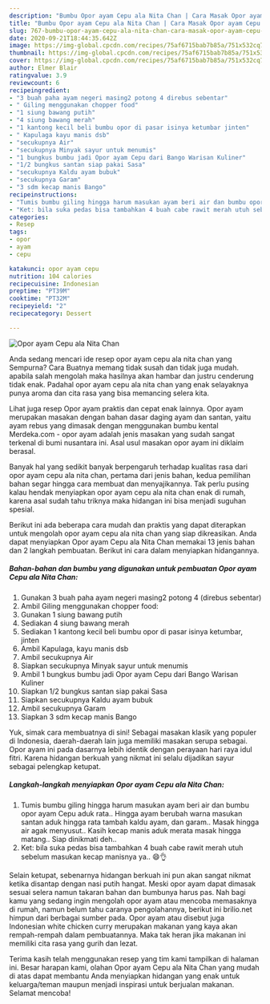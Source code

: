 ```yaml
---
description: "Bumbu Opor ayam Cepu ala Nita Chan | Cara Masak Opor ayam Cepu ala Nita Chan Yang Paling Enak"
title: "Bumbu Opor ayam Cepu ala Nita Chan | Cara Masak Opor ayam Cepu ala Nita Chan Yang Paling Enak"
slug: 767-bumbu-opor-ayam-cepu-ala-nita-chan-cara-masak-opor-ayam-cepu-ala-nita-chan-yang-paling-enak
date: 2020-09-21T18:44:35.642Z
image: https://img-global.cpcdn.com/recipes/75af6715bab7b85a/751x532cq70/opor-ayam-cepu-ala-nita-chan-foto-resep-utama.jpg
thumbnail: https://img-global.cpcdn.com/recipes/75af6715bab7b85a/751x532cq70/opor-ayam-cepu-ala-nita-chan-foto-resep-utama.jpg
cover: https://img-global.cpcdn.com/recipes/75af6715bab7b85a/751x532cq70/opor-ayam-cepu-ala-nita-chan-foto-resep-utama.jpg
author: Elmer Blair
ratingvalue: 3.9
reviewcount: 6
recipeingredient:
- "3 buah paha ayam negeri masing2 potong 4 direbus sebentar"
- " Giling menggunakan chopper food"
- "1 siung bawang putih"
- "4 siung bawang merah"
- "1 kantong kecil beli bumbu opor di pasar isinya ketumbar jinten"
- " Kapulaga kayu manis dsb"
- "secukupnya Air"
- "secukupnya Minyak sayur untuk menumis"
- "1 bungkus bumbu jadi Opor ayam Cepu dari Bango Warisan Kuliner"
- "1/2 bungkus santan siap pakai Sasa"
- "secukupnya Kaldu ayam bubuk"
- "secukupnya Garam"
- "3 sdm kecap manis Bango"
recipeinstructions:
- "Tumis bumbu giling hingga harum masukan ayam beri air dan bumbu opor ayam Cepu aduk rata.. Hingga ayam berubah warna masukan santan aduk hingga rata tambah kaldu ayam, dan garam.. Masak hingga air agak menyusut.. Kasih kecap manis aduk merata masak hingga matang.. Siap dinikmati deh.."
- "Ket: bila suka pedas bisa tambahkan 4 buah cabe rawit merah utuh sebelum masukan kecap manisnya ya.. 😄👌"
categories:
- Resep
tags:
- opor
- ayam
- cepu

katakunci: opor ayam cepu 
nutrition: 104 calories
recipecuisine: Indonesian
preptime: "PT39M"
cooktime: "PT32M"
recipeyield: "2"
recipecategory: Dessert

---
```



![Opor ayam Cepu ala Nita Chan](https://img-global.cpcdn.com/recipes/75af6715bab7b85a/751x532cq70/opor-ayam-cepu-ala-nita-chan-foto-resep-utama.jpg)

Anda sedang mencari ide resep opor ayam cepu ala nita chan yang Sempurna? Cara Buatnya memang tidak susah dan tidak juga mudah. apabila salah mengolah maka hasilnya akan hambar dan justru cenderung tidak enak. Padahal opor ayam cepu ala nita chan yang enak selayaknya punya aroma dan cita rasa yang bisa memancing selera kita.

Lihat juga resep Opor ayam praktis dan cepat enak lainnya. Opor ayam merupakan masakan dengan bahan dasar daging ayam dan santan, yaitu ayam rebus yang dimasak dengan menggunakan bumbu kental Merdeka.com - opor ayam adalah jenis masakan yang sudah sangat terkenal di bumi nusantara ini. Asal usul masakan opor ayam ini diklaim berasal.

Banyak hal yang sedikit banyak berpengaruh terhadap kualitas rasa dari opor ayam cepu ala nita chan, pertama dari jenis bahan, kedua pemilihan bahan segar hingga cara membuat dan menyajikannya. Tak perlu pusing kalau hendak menyiapkan opor ayam cepu ala nita chan enak di rumah, karena asal sudah tahu triknya maka hidangan ini bisa menjadi suguhan spesial.


Berikut ini ada beberapa cara mudah dan praktis yang dapat diterapkan untuk mengolah opor ayam cepu ala nita chan yang siap dikreasikan. Anda dapat menyiapkan Opor ayam Cepu ala Nita Chan memakai 13 jenis bahan dan 2 langkah pembuatan. Berikut ini cara dalam menyiapkan hidangannya.

<!--inarticleads1-->

##### Bahan-bahan dan bumbu yang digunakan untuk pembuatan Opor ayam Cepu ala Nita Chan:

1. Gunakan 3 buah paha ayam negeri masing2 potong 4 (direbus sebentar)
1. Ambil  Giling menggunakan chopper food:
1. Gunakan 1 siung bawang putih
1. Sediakan 4 siung bawang merah
1. Sediakan 1 kantong kecil beli bumbu opor di pasar isinya ketumbar, jinten
1. Ambil  Kapulaga, kayu manis dsb
1. Ambil secukupnya Air
1. Siapkan secukupnya Minyak sayur untuk menumis
1. Ambil 1 bungkus bumbu jadi Opor ayam Cepu dari Bango Warisan Kuliner
1. Siapkan 1/2 bungkus santan siap pakai Sasa
1. Siapkan secukupnya Kaldu ayam bubuk
1. Ambil secukupnya Garam
1. Siapkan 3 sdm kecap manis Bango


Yuk, simak cara membuatnya di sini! Sebagai masakan klasik yang populer di Indonesia, daerah-daerah lain juga memiliki masakan serupa sebagai. Opor ayam ini pada dasarnya lebih identik dengan perayaan hari raya idul fitri. Karena hidangan berkuah yang nikmat ini selalu dijadikan sayur sebagai pelengkap ketupat. 

<!--inarticleads2-->

##### Langkah-langkah menyiapkan Opor ayam Cepu ala Nita Chan:

1. Tumis bumbu giling hingga harum masukan ayam beri air dan bumbu opor ayam Cepu aduk rata.. Hingga ayam berubah warna masukan santan aduk hingga rata tambah kaldu ayam, dan garam.. Masak hingga air agak menyusut.. Kasih kecap manis aduk merata masak hingga matang.. Siap dinikmati deh..
1. Ket: bila suka pedas bisa tambahkan 4 buah cabe rawit merah utuh sebelum masukan kecap manisnya ya.. 😄👌


Selain ketupat, sebenarnya hidangan berkuah ini pun akan sangat nikmat ketika disantap dengan nasi putih hangat. Meski opor ayam dapat dimasak sesuai selera namun takaran bahan dan bumbunya harus pas. Nah bagi kamu yang sedang ingin mengolah opor ayam atau mencoba memasaknya di rumah, namun belum tahu caranya pengolahannya, berikut ini brilio.net himpun dari berbagai sumber pada. Opor ayam atau disebut juga Indonesian white chicken curry merupakan makanan yang kaya akan rempah-rempah dalam pembuatannya. Maka tak heran jika makanan ini memiliki cita rasa yang gurih dan lezat. 

Terima kasih telah menggunakan resep yang tim kami tampilkan di halaman ini. Besar harapan kami, olahan Opor ayam Cepu ala Nita Chan yang mudah di atas dapat membantu Anda menyiapkan hidangan yang enak untuk keluarga/teman maupun menjadi inspirasi untuk berjualan makanan. Selamat mencoba!
